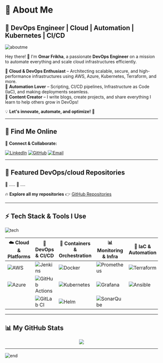 
# **🚀 About Me**  

## 🚀 **DevOps Engineer | Cloud | Automation | Kubernetes | CI/CD**

![aboutme](https://media.licdn.com/dms/image/v2/D4D16AQH1wIHsePkaAQ/profile-displaybackgroundimage-shrink_350_1400/B4DZXzD9_OG8AY-/0/1743539659717?e=1749081600&v=beta&t=zqL4X8ARbruB7F-mmmoZZoU1FCcnHoBgd-HVNMn_ZlA)

Hey there! 👋 I'm **Omar Frikha**, a passionate **DevOps Engineer** on a mission to automate everything and scale cloud infrastructures efficiently.  

🔹 **Cloud & DevOps Enthusiast** – Architecting scalable, secure, and high-performance infrastructures using AWS, Azure, Kubernetes, Terraform, and more.  
🔹 **Automation Lover** – Scripting, CI/CD pipelines, Infrastructure as Code (IaC), and making deployments seamless.  
🔹 **Content Creator** – I write blogs, create projects, and share everything I learn to help others grow in DevOps!  

💡 **Let's innovate, automate, and optimize!** 🚀

---


## 🌟 **Find Me Online**  

📌 **Connect & Collaborate:**

[![LinkedIn](https://img.shields.io/badge/LinkedIn-%230077B5.svg?style=for-the-badge&logo=linkedin&logoColor=white)]([https://linkedin.com/in/harshhaa-vardhan-reddy](https://www.linkedin.com/in/omarfr96/)) [![GitHub](https://img.shields.io/badge/GitHub-181717?style=for-the-badge&logo=github&logoColor=white)]([https://github.com/NotHarshhaa](https://github.com/omarfrikha96))
[![Email](https://img.shields.io/badge/Email-D14836?style=for-the-badge&logo=gmail&logoColor=white)](mailto:omar.frikha96@gmail.com)  

---


## 📂 **Featured DevOps/cloud Repositories**

🔹 .....
🔹 ....

🔥 **Explore all my repositories** 👉 [GitHub Repositories](https://github.com/omarfrikha96?tab=repositories)

---

## ⚡ **Tech Stack & Tools I Use**  

![tech](https://imgur.com/RknLHXQ.png)

| ☁️ Cloud & Platforms | 🔧 DevOps & CI/CD | 🐳 Containers & Orchestration | 📊 Monitoring & Infra | 🚀 IaC & Automation |
|----------------|----------------|----------------|----------------|----------------|
| ![AWS](https://img.shields.io/badge/AWS-%23FF9900.svg?style=for-the-badge&logo=amazon-aws&logoColor=white) | ![Jenkins](https://img.shields.io/badge/Jenkins-%232C5263.svg?style=for-the-badge&logo=jenkins&logoColor=white) | ![Docker](https://img.shields.io/badge/Docker-%230db7ed.svg?style=for-the-badge&logo=docker&logoColor=white) | ![Prometheus](https://img.shields.io/badge/Prometheus-E6522C?style=for-the-badge&logo=Prometheus&logoColor=white) | ![Terraform](https://img.shields.io/badge/Terraform-%235835CC.svg?style=for-the-badge&logo=terraform&logoColor=white) |
| ![Azure](https://img.shields.io/badge/Azure-%230072C6.svg?style=for-the-badge&logo=microsoftazure&logoColor=white) | ![GitHub Actions](https://img.shields.io/badge/GitHub%20Actions-%232671E5.svg?style=for-the-badge&logo=githubactions&logoColor=white) | ![Kubernetes](https://img.shields.io/badge/Kubernetes-%23326ce5.svg?style=for-the-badge&logo=kubernetes&logoColor=white) | ![Grafana](https://img.shields.io/badge/Grafana-%23F46800.svg?style=for-the-badge&logo=grafana&logoColor=white) | ![Ansible](https://img.shields.io/badge/Ansible-%231A1918.svg?style=for-the-badge&logo=ansible&logoColor=white) |
|  | ![GitLab CI](https://img.shields.io/badge/GitLab%20CI-%23181717.svg?style=for-the-badge&logo=gitlab&logoColor=white) | ![Helm](https://img.shields.io/badge/Helm-%232C5263.svg?style=for-the-badge&logo=helm&logoColor=white) | ![SonarQube](https://img.shields.io/badge/SonarQube-%23000000.svg?style=for-the-badge&logo=sonarqube&logoColor=4E9BCD)  |

---

## **📊 My GitHub Stats**  

<div align="center"><img src="https://github-readme-stats.vercel.app/api?username=omarfrikha96&show_icons=true&count_private=true&hide_border=true" align="center" /></div>  

---

![end](https://imgur.com/meVJnmd.png)
